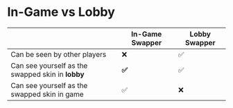 # In-Game vs Lobby

|                                                   | In-Game Swapper | Lobby Swapper |
| ------------------------------------------------- | --------------- | ------------- |
| Can be seen by other players                      | ❌               | ✅             |
| Can see yourself as the swapped skin in **lobby** | **✅**           | ✅             |
| Can see yourself as the swapped skin in game      | ✅               | ❌             |
